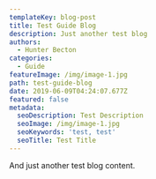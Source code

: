 ```yaml
---
templateKey: blog-post
title: Test Guide Blog
description: Just another test blog
authors:
  - Hunter Becton
categories:
  - Guide
featureImage: /img/image-1.jpg
path: test-guide-blog
date: 2019-06-09T04:24:07.677Z
featured: false
metadata:
  seoDescription: Test Description
  seoImage: /img/image-1.jpg
  seoKeywords: 'test, test'
  seoTitle: Test Title
---
```

And just another test blog content.
